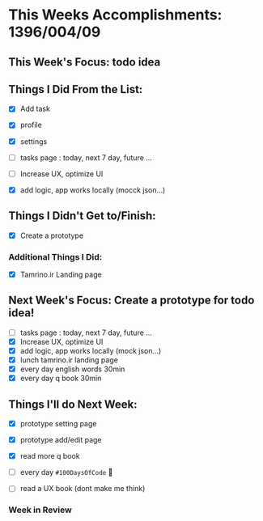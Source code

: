 # This Weeks Accomplishments: 1396/004/09

## This Week's Focus: todo idea

## Things I Did From the List: 

- [x]  Add task
- [x]  profile
- [x]  settings
- [ ]  tasks page : today, next 7 day, future ...
- [ ]  Increase UX, optimize UI
- [x]  add logic, app works locally (mocck json...)



## Things I Didn't Get to/Finish:
- [x] Create a prototype
### Additional Things I Did:

- [x] Tamrino.ir Landing page

## Next Week's Focus: Create a prototype for todo idea!

- [ ]  tasks page : today, next 7 day, future ...
- [x]  Increase UX, optimize UI
- [x]  add logic, app works locally (mock json...)
- [x]  lunch tamrino.ir landing page
- [x]  every day english words 30min
- [x]  every day q book 30min

## Things I'll do Next Week:
- [x] prototype setting page
- [x] prototype add/edit page
- [x] read more q book
- [ ] every day `#100DaysOfCode` 💪
- [ ] read a UX book (dont make me think)


### Week in Review
